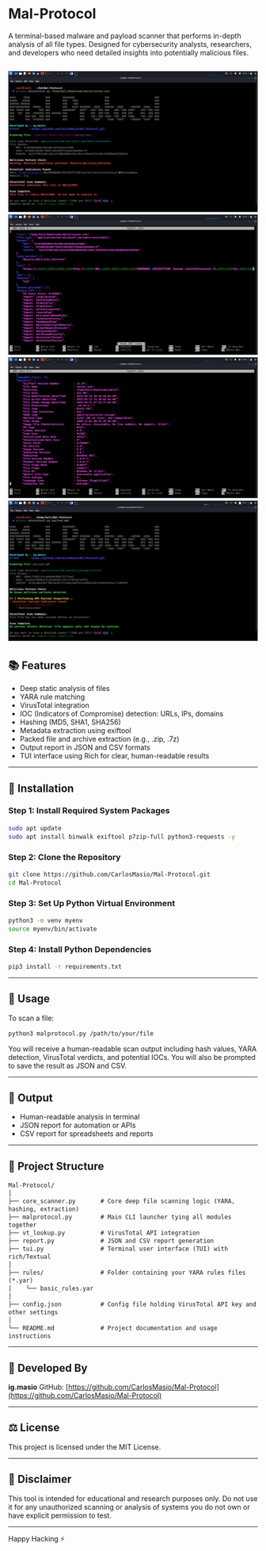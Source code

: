 # Mal-Protocol

A terminal-based malware and payload scanner that performs in-depth analysis of all file types. Designed for cybersecurity analysts, researchers, and developers who need detailed insights into potentially malicious files.

![Mal-Protocol Banner](1.png)
![report2 Banner](2.png)
![report Banner](3.png)
![Mal-Protocol2 Banner](4.png)
---

## 📚 Features

* Deep static analysis of files
* YARA rule matching
* VirusTotal integration
* IOC (Indicators of Compromise) detection: URLs, IPs, domains
* Hashing (MD5, SHA1, SHA256)
* Metadata extraction using exiftool
* Packed file and archive extraction (e.g., .zip, .7z)
* Output report in JSON and CSV formats
* TUI interface using Rich for clear, human-readable results

---

## 🚀 Installation

### Step 1: Install Required System Packages

```bash
sudo apt update
sudo apt install binwalk exiftool p7zip-full python3-requests -y
```

### Step 2: Clone the Repository

```bash
git clone https://github.com/CarlosMasio/Mal-Protocol.git
cd Mal-Protocol
```

### Step 3: Set Up Python Virtual Environment

```bash
python3 -m venv myenv
source myenv/bin/activate
```

### Step 4: Install Python Dependencies

```bash
pip3 install -r requirements.txt
```

---

## 🔧 Usage

To scan a file:

```bash
python3 malprotocol.py /path/to/your/file
```

You will receive a human-readable scan output including hash values, YARA detection, VirusTotal verdicts, and potential IOCs. You will also be prompted to save the result as JSON and CSV.

---

## 📄 Output

* Human-readable analysis in terminal
* JSON report for automation or APIs
* CSV report for spreadsheets and reports

---

## 📁 Project Structure

```
Mal-Protocol/
│
├── core_scanner.py       # Core deep file scanning logic (YARA, hashing, extraction)
├── malprotocol.py        # Main CLI launcher tying all modules together
├── vt_lookup.py          # VirusTotal API integration
├── report.py             # JSON and CSV report generation
├── tui.py                # Terminal user interface (TUI) with rich/Textual
│
├── rules/                # Folder containing your YARA rules files (*.yar)
│    └── basic_rules.yar
│
├── config.json           # Config file holding VirusTotal API key and other settings
│
└── README.md             # Project documentation and usage instructions
```

---

## 👤 Developed By

**ig.masio**
GitHub: [https://github.com/CarlosMasio/Mal-Protocol](https://github.com/CarlosMasio/Mal-Protocol)

---

## ⚖️ License

This project is licensed under the MIT License.

---

## 🚫 Disclaimer

This tool is intended for educational and research purposes only. Do not use it for any unauthorized scanning or analysis of systems you do not own or have explicit permission to test.

---

Happy Hacking ⚡
